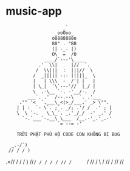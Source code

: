 # music-app
                         _`				                       
                      _ooOoo_				                     
                     o8888888o				                     
                     88" . "88				                     
                     (| -_- |)				                     
                     O\  =  /O				                     
                  ____/`---'\____				                 
                .'  \\|     |//  `.			                 
               /  \\|||  :  |||//  \			                 
              /  _||||| -:- |||||_  \			               
              |   | \\\  -  /'| |   |			               
              | \_|  `\`---'//  |_/ |			               
              \  .-\__ `-. -'__/-.  /			               
            ___`. .'  /--.--\  `. .'___			             
         ."" '<  `.___\_<|>_/___.' _> \"".			           
        | | :  `- \`. ;`. _/; .'/ /  .' ; |		           
        \  \ `-.   \_\_`. _.'_/_/  -' _.' /		           
          `-.`___`-.__\ \___  /__.-'_.'_.-'
                       `= --= -'                    

        TRỜI PHẬT PHÙ HỘ CODE CON KHÔNG BỊ BUG

      _.-/`)
     // / / )
  .=// / / / )
 //`/ / / / /
 // /     ` /
//          /
\\        /
 //     /
//    //
